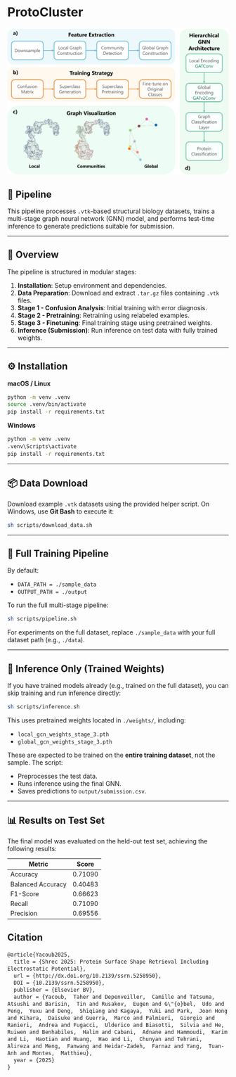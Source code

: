 # **ProtoCluster**

![Architecture](architecture.png)

## 🧬 Pipeline

This pipeline processes `.vtk`-based structural biology datasets, trains a multi-stage graph neural network (GNN) model, and performs test-time inference to generate predictions suitable for submission.

---

## 📖 Overview

The pipeline is structured in modular stages:

1. **Installation**: Setup environment and dependencies.
2. **Data Preparation**: Download and extract `.tar.gz` files containing `.vtk` files.
3. **Stage 1 - Confusion Analysis**: Initial training with error diagnosis.
4. **Stage 2 - Pretraining**: Retraining using relabeled examples.
5. **Stage 3 - Finetuning**: Final training stage using pretrained weights.
6. **Inference (Submission)**: Run inference on test data with fully trained weights.

---

## ⚙️ Installation

**macOS / Linux**

```bash
python -m venv .venv
source .venv/bin/activate
pip install -r requirements.txt
```

**Windows**

```bash
python -m venv .venv
.venv\Scripts\activate
pip install -r requirements.txt
```

---

## 📦 Data Download

Download example `.vtk` datasets using the provided helper script. On Windows, use **Git Bash** to execute it:

```bash
sh scripts/download_data.sh
```

---

## 🚀 Full Training Pipeline

By default:
- `DATA_PATH = ./sample_data`
- `OUTPUT_PATH = ./output`

To run the full multi-stage pipeline:

```bash
sh scripts/pipeline.sh
```

For experiments on the full dataset, replace `./sample_data` with your full dataset path (e.g., `./data`).

---

## 🧪 Inference Only (Trained Weights)

If you have trained models already (e.g., trained on the full dataset), you can skip training and run inference directly:

```bash
sh scripts/inference.sh
```

This uses pretrained weights located in `./weights/`, including:

- `local_gcn_weights_stage_3.pth`
- `global_gcn_weights_stage_3.pth`

These are expected to be trained on the **entire training dataset**, not the sample. The script:
- Preprocesses the test data.
- Runs inference using the final GNN.
- Saves predictions to `output/submission.csv`.

---

## 📊 Results on Test Set

The final model was evaluated on the held-out test set, achieving the following results:

| Metric             | Score    |
|--------------------|----------|
| Accuracy           | 0.71090  |
| Balanced Accuracy  | 0.40483  |
| F1-Score           | 0.66623  |
| Recall             | 0.71090  |
| Precision          | 0.69556  |

## Citation
```
@article{Yacoub2025,
  title = {Shrec 2025: Protein Surface Shape Retrieval Including Electrostatic Potential},
  url = {http://dx.doi.org/10.2139/ssrn.5258950},
  DOI = {10.2139/ssrn.5258950},
  publisher = {Elsevier BV},
  author = {Yacoub,  Taher and Depenveiller,  Camille and Tatsuma,  Atsushi and Barisin,  Tin and Rusakov,  Eugen and G\"{o}bel,  Udo and Peng,  Yuxu and Deng,  Shiqiang and Kagaya,  Yuki and Park,  Joon Hong and Kihara,  Daisuke and Guerra,  Marco and Palmieri,  Giorgio and Ranieri,  Andrea and Fugacci,  Ulderico and Biasotti,  Silvia and He,  Ruiwen and Benhabiles,  Halim and Cabani,  Adnane and Hammoudi,  Karim and Li,  Haotian and Huang,  Hao and Li,  Chunyan and Tehrani,  Alireza and Meng,  Fanwang and Heidar-Zadeh,  Farnaz and Yang,  Tuan-Anh and Montes,  Matthieu},
  year = {2025}
}
```
